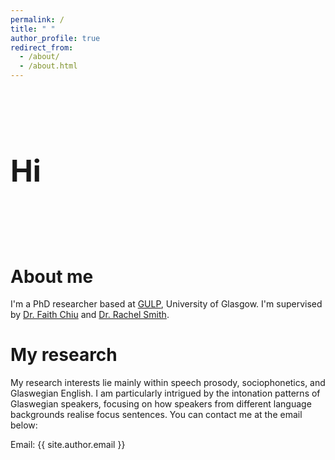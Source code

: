 ```yaml
---
permalink: /
title: " "
author_profile: true
redirect_from: 
  - /about/
  - /about.html
---
```


<br>
<br>

<h1 style="font-size: 48px;">Hi</h1>

<br>
<br>
<br>

About me
=====
I'm a PhD researcher based at [GULP](https://www.gla.ac.uk/schools/critical/aboutus/resources/gulp/), University of Glasgow. I'm supervised by [Dr. Faith Chiu](https://www.gla.ac.uk/schools/critical/staff/faithchiu/) and [Dr. Rachel Smith](https://www.gla.ac.uk/schools/critical/staff/rachelsmith/).

My research
======
My research interests lie mainly within speech prosody, sociophonetics, and Glaswegian English. I am particularly intrigued by the intonation patterns of Glaswegian speakers, focusing on how speakers from different language backgrounds realise focus sentences.
You can contact me at the email below:

<p>Email: {{ site.author.email }}</p>


